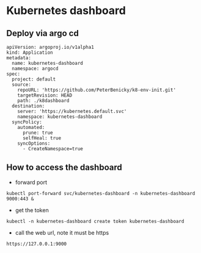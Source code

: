 # Kubernetes dashboard

## Deploy via argo cd
```
apiVersion: argoproj.io/v1alpha1
kind: Application
metadata:
  name: kubernetes-dashboard
  namespace: argocd
spec:
  project: default
  source:
    repoURL: 'https://github.com/PeterBenicky/k8-env-init.git'
    targetRevision: HEAD
    path: ./k8dashboard
  destination:
    server: 'https://kubernetes.default.svc'
    namespace: kubernetes-dashboard
  syncPolicy:
    automated:
      prune: true
      selfHeal: true
    syncOptions:
      - CreateNamespace=true
```
## How to access the dashboard
- forward port
```
kubectl port-forward svc/kubernetes-dashboard -n kubernetes-dashboard 9000:443 &
```
- get the token
```
kubectl -n kubernetes-dashboard create token kubernetes-dashboard
```

- call the web url, note it must be https
```
https://127.0.0.1:9000
```
